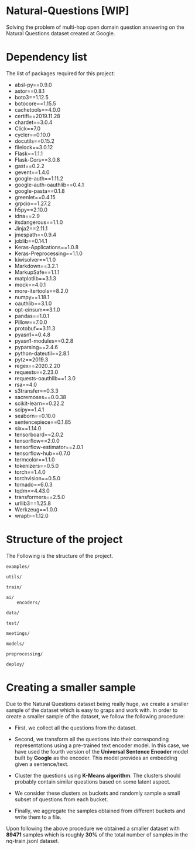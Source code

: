 # Natural-Questions [WIP]
Solving the problem of multi-hop open domain question answering on the Natural Questions dataset created at Google.

# Dependency list

The list of packages required for this project:

*	absl-py==0.9.0
*	astor==0.8.1
*	boto3==1.12.5
*	botocore==1.15.5
*	cachetools==4.0.0
*	certifi==2019.11.28
*	chardet==3.0.4
*	Click==7.0
*	cycler==0.10.0
*	docutils==0.15.2
*	filelock==3.0.12
*	Flask==1.1.1
*	Flask-Cors==3.0.8
*	gast==0.2.2
*	gevent==1.4.0
*	google-auth==1.11.2
*	google-auth-oauthlib==0.4.1
*	google-pasta==0.1.8
*	greenlet==0.4.15
*	grpcio==1.27.2
*	h5py==2.10.0
*	idna==2.9
*	itsdangerous==1.1.0
*	Jinja2==2.11.1
*	jmespath==0.9.4
*	joblib==0.14.1
*	Keras-Applications==1.0.8
*	Keras-Preprocessing==1.1.0
*	kiwisolver==1.1.0
*	Markdown==3.2.1
*	MarkupSafe==1.1.1
*	matplotlib==3.1.3
*	mock==4.0.1
*	more-itertools==8.2.0
*	numpy==1.18.1
*	oauthlib==3.1.0
*	opt-einsum==3.1.0
*	pandas==1.0.1
*	Pillow==7.0.0
*	protobuf==3.11.3
*	pyasn1==0.4.8
*	pyasn1-modules==0.2.8
*	pyparsing==2.4.6
*	python-dateutil==2.8.1
*	pytz==2019.3
*	regex==2020.2.20
*	requests==2.23.0
*	requests-oauthlib==1.3.0
*	rsa==4.0
*	s3transfer==0.3.3
*	sacremoses==0.0.38
*	scikit-learn==0.22.2
*	scipy==1.4.1
*	seaborn==0.10.0
*	sentencepiece==0.1.85
*	six==1.14.0
*	tensorboard==2.0.2
*	tensorflow==2.0.0
*	tensorflow-estimator==2.0.1
*	tensorflow-hub==0.7.0
*	termcolor==1.1.0
*	tokenizers==0.5.0
*	torch==1.4.0
*	torchvision==0.5.0
*	tornado==6.0.3
*	tqdm==4.43.0
*	transformers==2.5.0
*	urllib3==1.25.8
*	Werkzeug==1.0.0
*	wrapt==1.12.0


# Structure of the project


The Following is the structure of the project.
    
    examples/
    
    utils/
    
    train/

    ai/
        encoders/

    data/
        
    test/
    
    meetings/

    models/

    preprocessing/

    deploy/


# Creating a smaller sample

Due to the Natural Questions dataset being really huge, we create a smaller sample of the dataset which is easy to graps and work with. In order to create a smaller sample of the dataset, we follow the following procedure:
* First, we collect all the questions from the dataset.

* Second, we transform all the questions into their corresponding representations using a pre-trained text encoder model. In this case, we have used the fourth version of the **Universal Sentence Encoder** model built by **Google** as the encoder. This model provides an embedding given a sentence/text.
 
* Cluster the questions using **K-Means algorithm**. The clusters should probably contain similar questions based on some latent aspect.

* We consider these clusters as buckets and randomly sample a small subset of questions from each bucket.

* Finally, we aggregate the samples obtained from different buckets and write them to a file. 

Upon following the above procedure we obtained a smaller dataset with **89471** samples which is roughly **30%** of the total number of samples in the nq-train.jsonl dataset.

